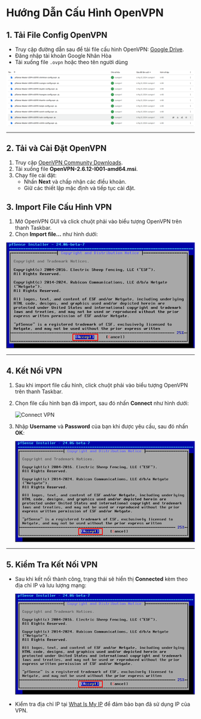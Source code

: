 
# Hướng Dẫn Cấu Hình OpenVPN

## 1. Tải File Config OpenVPN
- Truy cập đường dẫn sau để tải file cấu hình OpenVPN: [Google Drive](https://drive.google.com/drive/folders/1Ya78lBm8Yyxkd6hk8Oq0INRvtj70SeXh).
- Đăng nhập tài khoản Google Nhân Hòa
- Tải xuống file `.ovpn` hoặc theo tên người dùng

 ![Command Prompt](https://github.com/cuongnvvietis/NhanHoa/blob/main/Docs/Picture/Pfsense/Screenshot%202024-12-07%20140859.png)
 
---

## 2. Tải và Cài Đặt OpenVPN
1. Truy cập [OpenVPN Community Downloads](https://swupdate.openvpn.org/community/releases/OpenVPN-2.6.12-I001-amd64.msi).
2. Tải xuống file **OpenVPN-2.6.12-I001-amd64.msi**.
3. Chạy file cài đặt:
   - Nhấn **Next** và chấp nhận các điều khoản.
   - Giữ các thiết lập mặc định và tiếp tục cài đặt.

## 3. Import File Cấu Hình VPN
1. Mở OpenVPN GUI và click chuột phải vào biểu tượng OpenVPN trên thanh Taskbar.
2. Chọn **Import file...** như hình dưới:

  ![Command Prompt](https://github.com/cuongnvvietis/NhanHoa/blob/main/Docs/Picture/Pfsense/Screenshot_49.png)

---

## 4. Kết Nối VPN
1. Sau khi import file cấu hình, click chuột phải vào biểu tượng OpenVPN trên thanh Taskbar.
2. Chọn file cấu hình bạn đã import, sau đó nhấn **Connect** như hình dưới:

   ![Connect VPN](sandbox:/mnt/data/Screenshot_3.png)

3. Nhập **Username** và **Password** của bạn khi được yêu cầu, sau đó nhấn **OK**:

    ![Command Prompt](https://github.com/cuongnvvietis/NhanHoa/blob/main/Docs/Picture/Pfsense/Screenshot_49.png)

---

## 5. Kiểm Tra Kết Nối VPN
- Sau khi kết nối thành công, trạng thái sẽ hiển thị **Connected** kèm theo địa chỉ IP và lưu lượng mạng:

    ![Command Prompt](https://github.com/cuongnvvietis/NhanHoa/blob/main/Docs/Picture/Pfsense/Screenshot_49.png)

- Kiểm tra địa chỉ IP tại [What Is My IP](https://whatismyipaddress.com/) để đảm bảo bạn đã sử dụng IP của VPN.
